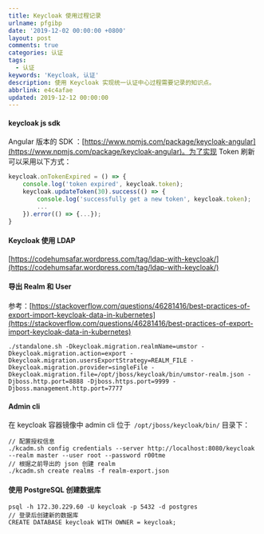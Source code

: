```yaml
---
title: Keycloak 使用过程记录
urlname: pfgibp
date: '2019-12-02 00:00:00 +0800'
layout: post
comments: true
categories: 认证
tags:
  - 认证
keywords: 'Keycloak, 认证'
description: 使用 Keycloak 实现统一认证中心过程需要记录的知识点。
abbrlink: e4c4afae
updated: 2019-12-12 00:00:00
---
```


#### keycloak js sdk

Angular 版本的 SDK ：[https://www.npmjs.com/package/keycloak-angular](https://www.npmjs.com/package/keycloak-angular)。为了实现 Token 刷新可以采用以下方式：

```javascript
keycloak.onTokenExpired = () => {
    console.log('token expired', keycloak.token);
    keycloak.updateToken(30).success(() => {
        console.log('successfully get a new token', keycloak.token);
        ...
    }).error(() => {...});
}
```

#### Keycloak 使用 LDAP

[https://codehumsafar.wordpress.com/tag/ldap-with-keycloak/](https://codehumsafar.wordpress.com/tag/ldap-with-keycloak/)

#### 导出 Realm 和 User

参考：[https://stackoverflow.com/questions/46281416/best-practices-of-export-import-keycloak-data-in-kubernetes](https://stackoverflow.com/questions/46281416/best-practices-of-export-import-keycloak-data-in-kubernetes)

```
./standalone.sh -Dkeycloak.migration.realmName=umstor -Dkeycloak.migration.action=export -Dkeycloak.migration.usersExportStrategy=REALM_FILE -Dkeycloak.migration.provider=singleFile -Dkeycloak.migration.file=/opt/jboss/keycloak/bin/umstor-realm.json -Djboss.http.port=8888 -Djboss.https.port=9999 -Djboss.management.http.port=7777
```

#### Admin cli

在 keycloak 容器镜像中 admin cli 位于` /opt/jboss/keycloak/bin/` 目录下：

```
// 配置授权信息
./kcadm.sh config credentials --server http://localhost:8080/keycloak --realm master --user root --password r00tme
// 根据之前导出的 json 创建 realm
./kcadm.sh create realms -f realm-export.json
```

#### 使用 PostgreSQL 创建数据库

```
psql -h 172.30.229.60 -U keycloak -p 5432 -d postgres
// 登录后创建新的数据库
CREATE DATABASE keycloak WITH OWNER = keycloak;
```
